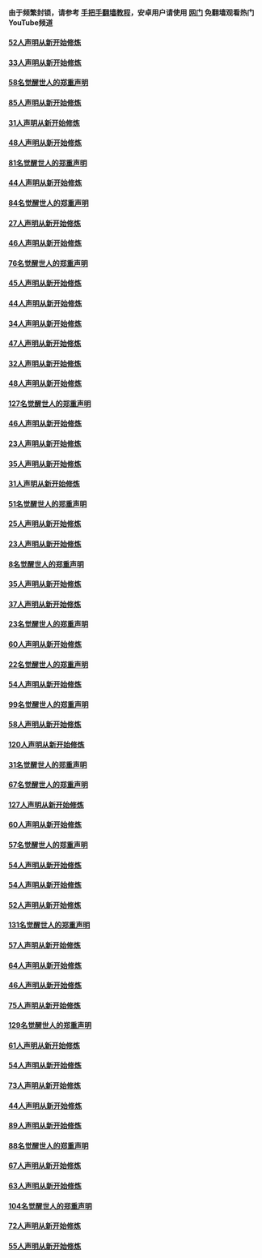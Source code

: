 #### 由于频繁封锁，请参考 [手把手翻墙教程](https://github.com/gfw-breaker/guides/wiki/)，安卓用户请使用 [网门](https://github.com/gfw-breaker/nogfw/blob/master/dl.md?t=03150200) 免翻墙观看热门YouTube频道 

#### [52人声明从新开始修炼](../pages/91/421846.md?t=03150200) 

#### [33人声明从新开始修炼](../pages/91/421804.md?t=03150200) 

#### [58名觉醒世人的郑重声明](../pages/91/421845.md?t=03150200) 

#### [85人声明从新开始修炼](../pages/91/421769.md?t=03150200) 

#### [31人声明从新开始修炼](../pages/91/421763.md?t=03150200) 

#### [48人声明从新开始修炼](../pages/91/421605.md?t=03150200) 

#### [81名觉醒世人的郑重声明](../pages/91/421656.md?t=03150200) 

#### [44人声明从新开始修炼](../pages/91/421544.md?t=03150200) 

#### [84名觉醒世人的郑重声明](../pages/91/421543.md?t=03150200) 

#### [27人声明从新开始修炼](../pages/91/421465.md?t=03150200) 

#### [46人声明从新开始修炼](../pages/91/421454.md?t=03150200) 

#### [76名觉醒世人的郑重声明](../pages/91/421453.md?t=03150200) 

#### [45人声明从新开始修炼](../pages/91/421452.md?t=03150200) 

#### [44人声明从新开始修炼](../pages/91/421422.md?t=03150200) 

#### [34人声明从新开始修炼](../pages/91/421322.md?t=03150200) 

#### [47人声明从新开始修炼](../pages/91/421264.md?t=03150200) 

#### [32人声明从新开始修炼](../pages/91/421225.md?t=03150200) 

#### [48人声明从新开始修炼](../pages/91/421202.md?t=03150200) 

#### [127名觉醒世人的郑重声明](../pages/91/421224.md?t=03150200) 

#### [46人声明从新开始修炼](../pages/91/421203.md?t=03150200) 

#### [23人声明从新开始修炼](../pages/91/421138.md?t=03150200) 

#### [35人声明从新开始修炼](../pages/91/421122.md?t=03150200) 

#### [31人声明从新开始修炼](../pages/91/421081.md?t=03150200) 

#### [51名觉醒世人的郑重声明](../pages/91/421080.md?t=03150200) 

#### [25人声明从新开始修炼](../pages/91/421020.md?t=03150200) 

#### [23人声明从新开始修炼](../pages/91/420884.md?t=03150200) 

#### [8名觉醒世人的郑重声明](../pages/91/420883.md?t=03150200) 

#### [35人声明从新开始修炼](../pages/91/420809.md?t=03150200) 

#### [37人声明从新开始修炼](../pages/91/420766.md?t=03150200) 

#### [23名觉醒世人的郑重声明](../pages/91/420765.md?t=03150200) 

#### [60人声明从新开始修炼](../pages/91/420727.md?t=03150200) 

#### [22名觉醒世人的郑重声明](../pages/91/420726.md?t=03150200) 

#### [54人声明从新开始修炼](../pages/91/420529.md?t=03150200) 

#### [99名觉醒世人的郑重声明](../pages/91/420528.md?t=03150200) 

#### [58人声明从新开始修炼](../pages/91/420198.md?t=03150200) 

#### [120人声明从新开始修炼](../pages/91/420141.md?t=03150200) 

#### [31名觉醒世人的郑重声明](../pages/91/420197.md?t=03150200) 

#### [67名觉醒世人的郑重声明](../pages/91/420140.md?t=03150200) 

#### [127人声明从新开始修炼](../pages/91/420082.md?t=03150200) 

#### [60人声明从新开始修炼](../pages/91/420081.md?t=03150200) 

#### [57名觉醒世人的郑重声明](../pages/91/420080.md?t=03150200) 

#### [54人声明从新开始修炼](../pages/91/419533.md?t=03150200) 

#### [54人声明从新开始修炼](../pages/91/419532.md?t=03150200) 

#### [52人声明从新开始修炼](../pages/91/419531.md?t=03150200) 

#### [131名觉醒世人的郑重声明](../pages/91/419530.md?t=03150200) 

#### [57人声明从新开始修炼](../pages/91/419430.md?t=03150200) 

#### [64人声明从新开始修炼](../pages/91/419429.md?t=03150200) 

#### [46人声明从新开始修炼](../pages/91/419428.md?t=03150200) 

#### [75人声明从新开始修炼](../pages/91/419427.md?t=03150200) 

#### [129名觉醒世人的郑重声明](../pages/91/419426.md?t=03150200) 

#### [61人声明从新开始修炼](../pages/91/419198.md?t=03150200) 

#### [54人声明从新开始修炼](../pages/91/419197.md?t=03150200) 

#### [73人声明从新开始修炼](../pages/91/419196.md?t=03150200) 

#### [44人声明从新开始修炼](../pages/91/419075.md?t=03150200) 

#### [89人声明从新开始修炼](../pages/91/419074.md?t=03150200) 

#### [88名觉醒世人的郑重声明](../pages/91/419195.md?t=03150200) 

#### [67人声明从新开始修炼](../pages/91/419073.md?t=03150200) 

#### [63人声明从新开始修炼](../pages/91/419072.md?t=03150200) 

#### [104名觉醒世人的郑重声明](../pages/91/419071.md?t=03150200) 

#### [72人声明从新开始修炼](../pages/91/418902.md?t=03150200) 

#### [55人声明从新开始修炼](../pages/91/418901.md?t=03150200) 

